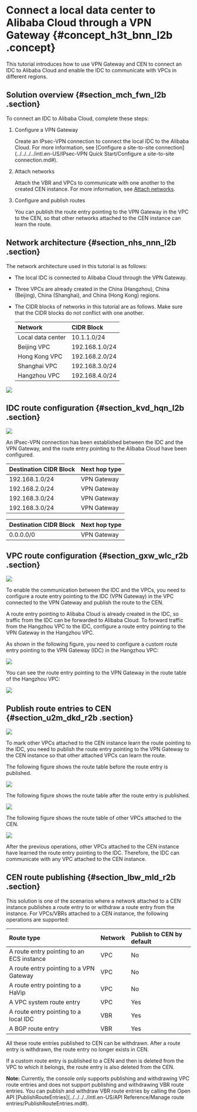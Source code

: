 # Connect a local data center to Alibaba Cloud through a VPN Gateway {#concept_h3t_bnn_l2b .concept}

This tutorial introduces how to use VPN Gateway and CEN to connect an IDC to Alibaba Cloud and enable the IDC to communicate with VPCs in different regions.

## Solution overview {#section_mch_fwn_l2b .section}

To connect an IDC to Alibaba Cloud, complete these steps:

1.  Configure a VPN Gateway

    Create an IPsec-VPN connection to connect the local IDC to the Alibaba Cloud. For more information, see [Configure a site-to-site connection](../../../../intl.en-US/IPsec-VPN Quick Start/Configure a site-to-site connection.md#). 

2.  Attach networks

    Attach the VBR and VPCs to communicate with one another to the created CEN instance. For more information, see [Attach networks](../../../../intl.en-US/UserGuide/Networks.md#section_s4y_4mh_tdb). 

3.  Configure and publish routes

    You can publish the route entry pointing to the VPN Gateway in the VPC to the CEN, so that other networks attached to the CEN instance can learn the route.


## Network architecture {#section_nhs_nnn_l2b .section}

The network architecture used in this tutorial is as follows:

-   The local IDC is connected to Alibaba Cloud through the VPN Gateway.
-   Three VPCs are already created in the China \(Hangzhou\), China \(Beijing\), China \(Shanghai\), and China \(Hong Kong\) regions.
-   The CIDR blocks of networks in this tutorial are as follows. Make sure that the CIDR blocks do not conflict with one another.

    |Network|CIDR Block|
    |:------|:---------|
    |Local data center|10.1.1.0/24|
    |Beijing VPC|192.168.1.0/24|
    |Hong Kong VPC|192.168.2.0/24|
    |Shanghai VPC|192.168.3.0/24|
    |Hangzhou VPC|192.168.4.0/24|


![](http://static-aliyun-doc.oss-cn-hangzhou.aliyuncs.com/assets/img/17034/15335483148697_en-US.png)

## IDC route configuration {#section_kvd_hqn_l2b .section}

![](http://static-aliyun-doc.oss-cn-hangzhou.aliyuncs.com/assets/img/17034/15335483148698_en-US.png)

An IPsec-VPN connection has been established between the IDC and the VPN Gateway, and the route entry pointing to the Alibaba Cloud have been configured.

|Destination CIDR Block|Next hop type|
|:---------------------|:------------|
|192.168.1.0/24|VPN Gateway|
|192.168.2.0/24|VPN Gateway|
|192.168.3.0/24|VPN Gateway|
|192.168.3.0/24|VPN Gateway|

|Destination CIDR Block|Next hop type|
|:---------------------|:------------|
|0.0.0.0/0|VPN Gateway|

## VPC route configuration {#section_gxw_wlc_r2b .section}

![](http://static-aliyun-doc.oss-cn-hangzhou.aliyuncs.com/assets/img/17034/15335483148708_en-US.png)

To enable the communication between the IDC and the VPCs, you need to configure a route entry pointing to the IDC \(VPN Gateway\) in the VPC connected to the VPN Gateway and publish the route to the CEN.

A route entry pointing to Alibaba Cloud is already created in the IDC, so traffic from the IDC can be forwarded to Alibaba Cloud. To forward traffic from the Hangzhou VPC to the IDC, configure a route entry pointing to the VPN Gateway in the Hangzhou VPC.

As shown in the following figure, you need to configure a custom route entry pointing to the VPN Gateway \(IDC\) in the Hangzhou VPC:

![](http://static-aliyun-doc.oss-cn-hangzhou.aliyuncs.com/assets/img/17034/15335483148709_en-US.png)

You can see the route entry pointing to the VPN Gateway in the route table of the Hangzhou VPC:

![](http://static-aliyun-doc.oss-cn-hangzhou.aliyuncs.com/assets/img/17034/15335483148710_en-US.png)

## Publish route entries to CEN {#section_u2m_dkd_r2b .section}

![](http://static-aliyun-doc.oss-cn-hangzhou.aliyuncs.com/assets/img/17034/15335483148711_en-US.png)

To mark other VPCs attached to the CEN instance learn the route pointing to the IDC, you need to publish the route entry pointing to the VPN Gateway to the CEN instance so that other attached VPCs can learn the route.

The following figure shows the route table before the route entry is published.

![](http://static-aliyun-doc.oss-cn-hangzhou.aliyuncs.com/assets/img/17034/15335483148712_en-US.png)

The following figure shows the route table after the route entry is published.

![](http://static-aliyun-doc.oss-cn-hangzhou.aliyuncs.com/assets/img/17034/15335483148713_en-US.png)

The following figure shows the route table of other VPCs attached to the CEN.

![](http://static-aliyun-doc.oss-cn-hangzhou.aliyuncs.com/assets/img/17034/15335483148714_en-US.png)

After the previous operations, other VPCs attached to the CEN instance have learned the route entry pointing to the IDC. Therefore, the IDC can communicate with any VPC attached to the CEN instance.

## CEN route publishing {#section_lbw_mld_r2b .section}

This solution is one of the scenarios where a network attached to a CEN instance publishes a route entry to or withdraw a route entry from the instance. For VPCs/VBRs attached to a CEN instance, the following operations are supported:

|Route type|Network|Publish to CEN by default|
|:---------|:------|:------------------------|
|A route entry pointing to an ECS instance|VPC|No|
|A route entry pointing to a VPN Gateway|VPC|No|
|A route entry pointing to a HaVip|VPC|No|
|A VPC system route entry|VPC|Yes|
|A route entry pointing to a local IDC|VBR|Yes|
|A BGP route entry|VBR|Yes|

All these route entries published to CEN can be withdrawn. After a route entry is withdrawn, the route entry no longer exists in CEN.

If a custom route entry is published to a CEN and then is deleted from the VPC to which it belongs, the route entry is also deleted from the CEN.

**Note:** Currently, the console only supports publishing and withdrawing VPC route entries and does not support publishing and withdrawing VBR route entries. You can publish and withdraw VBR route entries by calling the Open API [PublishRouteEntries](../../../../intl.en-US/API Reference/Manage route entries/PublishRouteEntries.md#).

